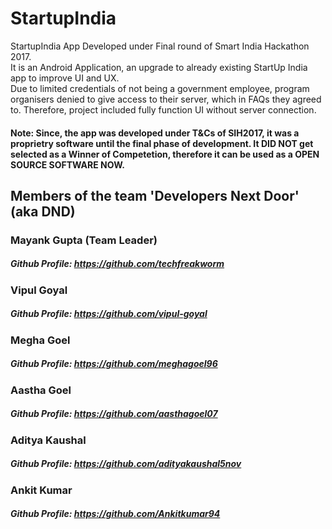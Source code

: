 # StartupIndia
StartupIndia App Developed under Final round of Smart India Hackathon 2017. </br>
It is an Android Application, an upgrade to already existing StartUp India app to improve UI and UX. </br>
Due to limited credentials of not being a government employee, program organisers denied to give access to their server, which in FAQs they agreed to. Therefore, project included fully function UI without server connection.


#### Note: Since, the app was developed under T&Cs of SIH2017, it was a proprietry software until the final phase of development. It DID NOT get selected as a Winner of Competetion, therefore it can be used as a OPEN SOURCE SOFTWARE NOW.

## Members of the team 'Developers Next Door' (aka DND)
### Mayank Gupta (Team Leader)
##### Github Profile: https://github.com/techfreakworm
### Vipul Goyal
##### Github Profile: https://github.com/vipul-goyal
### Megha Goel
##### Github Profile: https://github.com/meghagoel96
### Aastha Goel
##### Github Profile: https://github.com/aasthagoel07
### Aditya Kaushal
##### Github Profile: https://github.com/adityakaushal5nov
### Ankit Kumar
##### Github Profile: https://github.com/Ankitkumar94
